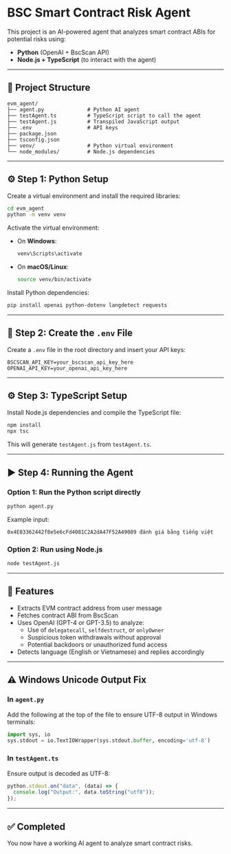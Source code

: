 # BSC Smart Contract Risk Agent

This project is an AI-powered agent that analyzes smart contract ABIs for potential risks using:

- **Python** (OpenAI + BscScan API)
- **Node.js + TypeScript** (to interact with the agent)

---

## 📁 Project Structure

```plaintext
evm_agent/
├── agent.py              # Python AI agent
├── testAgent.ts          # TypeScript script to call the agent
├── testAgent.js          # Transpiled JavaScript output
├── .env                  # API keys
├── package.json
├── tsconfig.json
├── venv/                 # Python virtual environment
└── node_modules/         # Node.js dependencies
```

---

## ⚙️ Step 1: Python Setup

Create a virtual environment and install the required libraries:

```bash
cd evm_agent
python -m venv venv
```

Activate the virtual environment:

- On **Windows**:

  ```bash
  venv\Scripts\activate
  ```

- On **macOS/Linux**:

  ```bash
  source venv/bin/activate
  ```

Install Python dependencies:

```bash
pip install openai python-dotenv langdetect requests
```

---

## 🔐 Step 2: Create the `.env` File

Create a `.env` file in the root directory and insert your API keys:

```env
BSCSCAN_API_KEY=your_bscscan_api_key_here
OPENAI_API_KEY=your_openai_api_key_here
```

---

## ⚙️ Step 3: TypeScript Setup

Install Node.js dependencies and compile the TypeScript file:

```bash
npm install
npx tsc
```

This will generate `testAgent.js` from `testAgent.ts`.

---

## ▶️ Step 4: Running the Agent

### Option 1: Run the Python script directly

```bash
python agent.py
```

Example input:

```
0x4E83362442f8e5e6cFd4081C2A2dA47F52A49089 đánh giá bằng tiếng việt
```

### Option 2: Run using Node.js

```bash
node testAgent.js
```

---

## 🧠 Features

- Extracts EVM contract address from user message
- Fetches contract ABI from BscScan
- Uses OpenAI (GPT-4 or GPT-3.5) to analyze:
  - Use of `delegatecall`, `selfdestruct`, or `onlyOwner`
  - Suspicious token withdrawals without approval
  - Potential backdoors or unauthorized fund access
- Detects language (English or Vietnamese) and replies accordingly

---

## ⚠️ Windows Unicode Output Fix

### In `agent.py`

Add the following at the top of the file to ensure UTF-8 output in Windows terminals:

```python
import sys, io
sys.stdout = io.TextIOWrapper(sys.stdout.buffer, encoding='utf-8')
```

### In `testAgent.ts`

Ensure output is decoded as UTF-8:

```ts
python.stdout.on("data", (data) => {
  console.log("Output:", data.toString("utf8"));
});
```

---

## ✅ Completed

You now have a working AI agent to analyze smart contract risks.
